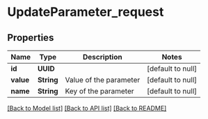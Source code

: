 # UpdateParameter_request
## Properties

| Name | Type | Description | Notes |
|------------ | ------------- | ------------- | -------------|
| **id** | **UUID** |  | [default to null] |
| **value** | **String** | Value of the parameter | [default to null] |
| **name** | **String** | Key of the parameter | [default to null] |

[[Back to Model list]](../README.md#documentation-for-models) [[Back to API list]](../README.md#documentation-for-api-endpoints) [[Back to README]](../README.md)

